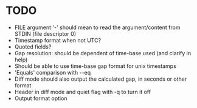 
TODO
====

* FILE argument '-' should mean to read the argument/content from STDIN (file descriptor 0)
* Timestamp format when not UTC?
* Quoted fields?
* Gap resolution: should be dependent of time-base used (and clarify in help)
* Should be able to use time-base gap format for unix timestamps
* 'Equals' comparison with --eq
* Diff mode should also output the calculated gap, in seconds or other format
* Header in diff mode and quiet flag with -q to turn it off
* Output format option
